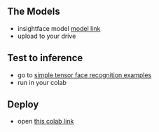 ## The Models
- insightface model [model link](https://drive.google.com/drive/folders/135fHy6MUV8OqdKGHYqfrJxVBYK4BYMt5?usp=sharing)
- upload to your drive

## Test to inference 
- go to [simple tensor face recognition examples](https://github.com/fatchur/Simple-Tensor/tree/dev/simple_tensor/face_recog)
- run in your colab

## Deploy
- open [this colab link](https://colab.research.google.com/drive/1ZWfX6RMfJpe_i39OUVG0ucx1LCK6mTkn)





